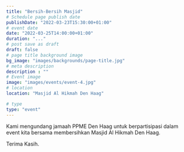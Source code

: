 ```yaml
---
title: "Bersih-Bersih Masjid"
# Schedule page publish date
publishDate: "2022-03-23T15:30:00+01:00"
# event date
date: "2022-03-25T14:00:00+01:00"
duration: "..."
# post save as draft
draft: false
# page title background image
bg_image: "images/backgrounds/page-title.jpg"
# meta description
description : ""
# Event image
image: "images/events/event-4.jpg"
# location
location: "Masjid Al Hikmah Den Haag"

# type
type: "event"
---
```


Kami mengundang jamaah PPME Den Haag untuk berpartisipasi dalam event kita bersama membersihkan Masjid Al Hikmah Den Haag.


Terima Kasih. 

